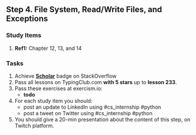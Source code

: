 ## Step 4. File System, Read/Write Files, and Exceptions

### Study Items
  1. **Ref1:** Chapter 12, 13, and 14

### Tasks

 1. Achieve [**Scholar**](https://stackoverflow.com/help/badges/10/scholar) badge on StackOverflow
 2. Pass all lessons on TypingClub.com **with 5 stars** up to **lesson 233**.
 3. Pass these exercises at exercism.io:
    - **todo**
 4. For each study item you should:  
     - post an update to LinkedIn using #cs_internship #python  
     - post a tweet on Twitter using #cs_internship #python
 5. You should give a 20-min presentation about the content of this step, on Twitch platform.
